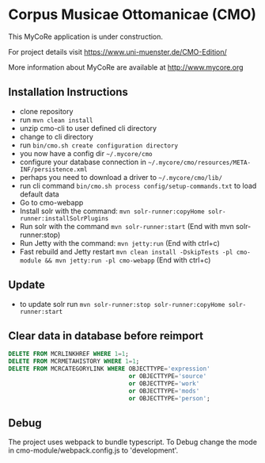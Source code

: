 # Corpus Musicae Ottomanicae (CMO)

This MyCoRe application is under construction.

For project details visit https://www.uni-muenster.de/CMO-Edition/

More information about MyCoRe are available at http://www.mycore.org

## Installation Instructions

 - clone repository
 - run `mvn clean install`
 - unzip cmo-cli to user defined cli directory
 - change to cli directory
 - run `bin/cmo.sh create configuration directory`
 - you now have a config dir `~/.mycore/cmo`
 - configure your database connection in `~/.mycore/cmo/resources/META-INF/persistence.xml`
 - perhaps you need to download a driver to `~/.mycore/cmo/lib/`
 - run cli command `bin/cmo.sh process config/setup-commands.txt` to load default data
 - Go to cmo-webapp
 - Install solr with the command: `mvn solr-runner:copyHome solr-runner:installSolrPlugins`
 - Run solr with the command `mvn solr-runner:start` (End with mvn solr-runner:stop)
 - Run Jetty with the command: `mvn jetty:run` (End with ctrl+c)
 - Fast rebuild and Jetty restart `mvn clean install -DskipTests -pl cmo-module && mvn jetty:run -pl cmo-webapp` (End with ctrl+c)

## Update

 - to update solr run `mvn solr-runner:stop solr-runner:copyHome solr-runner:start`


## Clear data in database before reimport

```sql
DELETE FROM MCRLINKHREF WHERE 1=1;
DELETE FROM MCRMETAHISTORY WHERE 1=1;
DELETE FROM MCRCATEGORYLINK WHERE OBJECTTYPE='expression'
                                  or OBJECTTYPE='source'
                                  or OBJECTTYPE='work'
                                  or OBJECTTYPE='mods'
                                  or OBJECTTYPE='person';
```

## Debug

The project uses webpack to bundle typescript. To Debug change the mode in cmo-module/webpack.config.js to 'development'. 